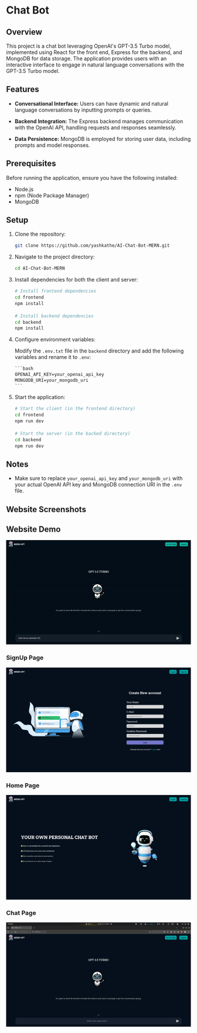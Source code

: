 # Chat Bot

## Overview

This project is a chat bot leveraging OpenAI's GPT-3.5 Turbo model, implemented
using React for the front end, Express for the backend, and MongoDB for data
storage. The application provides users with an interactive interface to engage
in natural language conversations with the GPT-3.5 Turbo model.

## Features

- **Conversational Interface:** Users can have dynamic and natural language
  conversations by inputting prompts or queries.

- **Backend Integration:** The Express backend manages communication with the
  OpenAI API, handling requests and responses seamlessly.

- **Data Persistence:** MongoDB is employed for storing user data, including
  prompts and model responses.

## Prerequisites

Before running the application, ensure you have the following installed:

- Node.js
- npm (Node Package Manager)
- MongoDB

## Setup

1.  Clone the repository:

    ```bash
    git clone https://github.com/yashkathe/AI-Chat-Bot-MERN.git
    ```

2.  Navigate to the project directory:

    ```bash
    cd AI-Chat-Bot-MERN
    ```

3.  Install dependencies for both the client and server:

    ```bash
    # Install frontend dependencies
    cd frontend
    npm install

    # Install backend dependencies
    cd backend
    npm install
    ```

4.  Configure environment variables:

    Modify the `.env.txt` file in the `backend` directory and add the following variables and rename it to `.env`:

        ```bash
        OPENAI_API_KEY=your_openai_api_key
        MONGODB_URI=your_mongodb_uri
        ```

5.  Start the application:

    ```bash
    # Start the client (in the frontend directory)
    cd frontend
    npm run dev

    # Start the server (in the backed directory)
    cd backend
    npm run dev
    ```

## Notes

- Make sure to replace `your_openai_api_key` and `your_mongodb_uri` with your
  actual OpenAI API key and MongoDB connection URI in the `.env` file.

## Website Screenshots



## Website Demo

![Website Demo](readme_content/demo.gif)

### SignUp Page

![Signup](readme_content/auth_signup.png)

### Home Page

![Home Page](readme_content/home.png)

### Chat Page

![Empty Chat](readme_content/empty_chat.png)
